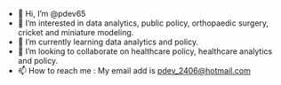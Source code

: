 - 👋 Hi, I’m @pdev65
- 👀 I’m interested in data analytics, public policy, orthopaedic surgery, cricket and miniature modeling.
- 🌱 I’m currently learning data analytics and policy.
- 💞️ I’m looking to collaborate on healthcare policy, healthcare analytics and policy.
- 📫 How to reach me : My email add is pdev_2406@hotmail.com

<!---
pdev65/pdev65 is a ✨ special ✨ repository because its `README.md` (this file) appears on your GitHub profile.
You can click the Preview link to take a look at your changes.
--->
